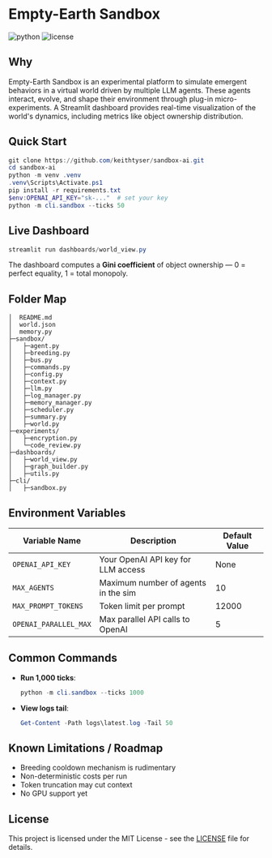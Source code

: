 # Empty-Earth Sandbox

![python](https://img.shields.io/badge/Python-3.11+-blue)
![license](https://img.shields.io/badge/License-MIT-green)

## Why

Empty-Earth Sandbox is an experimental platform to simulate emergent behaviors in a virtual world driven by multiple LLM agents. These agents interact, evolve, and shape their environment through plug-in micro-experiments. A Streamlit dashboard provides real-time visualization of the world's dynamics, including metrics like object ownership distribution.

## Quick Start

```powershell
git clone https://github.com/keithtyser/sandbox-ai.git
cd sandbox-ai
python -m venv .venv
.venv\Scripts\Activate.ps1
pip install -r requirements.txt
$env:OPENAI_API_KEY="sk-..."  # set your key
python -m cli.sandbox --ticks 50
```

## Live Dashboard

```powershell
streamlit run dashboards/world_view.py
```

The dashboard computes a **Gini coefficient** of object ownership — 0 = perfect equality, 1 = total monopoly.

## Folder Map

```text
│  README.md
│  world.json
│  memory.py
├─sandbox/
│   ├─agent.py
│   ├─breeding.py
│   ├─bus.py
│   ├─commands.py
│   ├─config.py
│   ├─context.py
│   ├─llm.py
│   ├─log_manager.py
│   ├─memory_manager.py
│   ├─scheduler.py
│   ├─summary.py
│   ├─world.py
├─experiments/
│   ├─encryption.py
│   └─code_review.py
├─dashboards/
│   ├─world_view.py
│   ├─graph_builder.py
│   ├─utils.py
├─cli/
│   ├─sandbox.py
```

## Environment Variables

| Variable Name          | Description                          | Default Value |
|------------------------|--------------------------------------|---------------|
| `OPENAI_API_KEY`       | Your OpenAI API key for LLM access   | None          |
| `MAX_AGENTS`           | Maximum number of agents in the sim  | 10            |
| `MAX_PROMPT_TOKENS`    | Token limit per prompt               | 12000         |
| `OPENAI_PARALLEL_MAX`  | Max parallel API calls to OpenAI     | 5             |

## Common Commands

- **Run 1,000 ticks**:
  ```powershell
  python -m cli.sandbox --ticks 1000
  ```
- **View logs tail**:
  ```powershell
  Get-Content -Path logs\latest.log -Tail 50
  ```

## Known Limitations / Roadmap

- Breeding cooldown mechanism is rudimentary
- Non-deterministic costs per run
- Token truncation may cut context
- No GPU support yet

## License

This project is licensed under the MIT License - see the [LICENSE](LICENSE) file for details. 